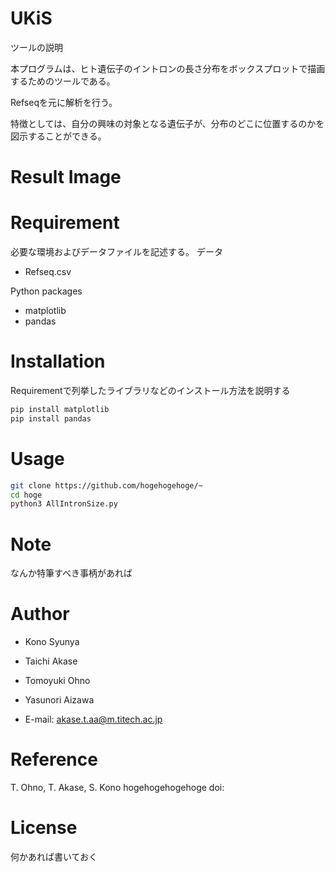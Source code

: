 # UKiS 



ツールの説明

本プログラムは、ヒト遺伝子のイントロンの長さ分布をボックスプロットで描画するためのツールである。

Refseqを元に解析を行う。

特徴としては、自分の興味の対象となる遺伝子が、分布のどこに位置するのかを図示することができる。

# Result Image


# Requirement

必要な環境およびデータファイルを記述する。
データ
* Refseq.csv

Python packages
* matplotlib
* pandas

# Installation

Requirementで列挙したライブラリなどのインストール方法を説明する

```bash
pip install matplotlib
pip install pandas
```

# Usage


```bash
git clone https://github.com/hogehogehoge/~
cd hoge
python3 AllIntronSize.py
```

# Note
なんか特筆すべき事柄があれば

# Author
* Kono Syunya
* Taichi Akase
* Tomoyuki Ohno
* Yasunori Aizawa

* E-mail: 
akase.t.aa@m.titech.ac.jp

# Reference
T. Ohno, T. Akase, S. Kono hogehogehogehoge 
doi: 

# License
何かあれば書いておく
